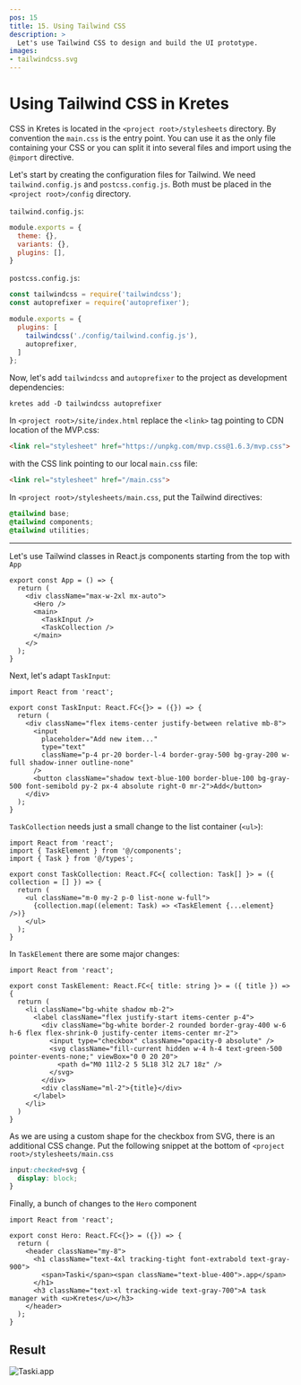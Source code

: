 ```yaml
---
pos: 15
title: 15. Using Tailwind CSS
description: >
  Let's use Tailwind CSS to design and build the UI prototype.
images:
- tailwindcss.svg
---
```


# Using Tailwind CSS in Kretes

CSS in Kretes is located in the `<project root>/stylesheets` directory. By convention the `main.css` is the entry point. You can use it as the only file containing your CSS or you can split it into several files and import using the `@import` directive.

Let's start by creating the configuration files for Tailwind. We need `tailwind.config.js` and `postcss.config.js`. Both must be placed in the `<project root>/config` directory.

`tailwind.config.js`:
```js
module.exports = {
  theme: {},
  variants: {},
  plugins: [],
}
```

`postcss.config.js`:
```js
const tailwindcss = require('tailwindcss');
const autoprefixer = require('autoprefixer');

module.exports = {
  plugins: [
    tailwindcss('./config/tailwind.config.js'),
    autoprefixer,
  ]
};
```

Now, let's add `tailwindcss` and `autoprefixer` to the project as development dependencies:

```
kretes add -D tailwindcss autoprefixer
```

In `<project root>/site/index.html` replace the `<link>` tag pointing to CDN location of the MVP.css:

```html
<link rel="stylesheet" href="https://unpkg.com/mvp.css@1.6.3/mvp.css">
```


with the CSS link pointing to our local `main.css` file:

```html
<link rel="stylesheet" href="/main.css">
```

In `<project root>/stylesheets/main.css`, put the Tailwind directives:

```css
@tailwind base;
@tailwind components;
@tailwind utilities;
```
---

Let's use Tailwind classes in React.js components starting from the top with `App`

```tsx
export const App = () => {
  return (
    <div className="max-w-2xl mx-auto">
      <Hero />
      <main>
        <TaskInput />
        <TaskCollection />
      </main>
    </>
  );
}
```

Next, let's adapt `TaskInput`:

```tsx
import React from 'react';

export const TaskInput: React.FC<{}> = ({}) => {
  return (
    <div className="flex items-center justify-between relative mb-8">
      <input
        placeholder="Add new item..."
        type="text"
        className="p-4 pr-20 border-l-4 border-gray-500 bg-gray-200 w-full shadow-inner outline-none"
      />
      <button className="shadow text-blue-100 border-blue-100 bg-gray-500 font-semibold py-2 px-4 absolute right-0 mr-2">Add</button>
    </div>
  );
}
```

`TaskCollection` needs just a small change to the list container (`<ul>`):

```tsx
import React from 'react';
import { TaskElement } from '@/components';
import { Task } from '@/types';

export const TaskCollection: React.FC<{ collection: Task[] }> = ({ collection = [] }) => {
  return (
    <ul className="m-0 my-2 p-0 list-none w-full">
      {collection.map((element: Task) => <TaskElement {...element} />)}
    </ul>
  );
}
```

In `TaskElement` there are some major changes:

```tsx
import React from 'react';

export const TaskElement: React.FC<{ title: string }> = ({ title }) => {
  return (
    <li className="bg-white shadow mb-2">
      <label className="flex justify-start items-center p-4">
        <div className="bg-white border-2 rounded border-gray-400 w-6 h-6 flex flex-shrink-0 justify-center items-center mr-2">
          <input type="checkbox" className="opacity-0 absolute" />
          <svg className="fill-current hidden w-4 h-4 text-green-500 pointer-events-none;" viewBox="0 0 20 20">
            <path d="M0 11l2-2 5 5L18 3l2 2L7 18z" />
          </svg>
        </div>
        <div className="ml-2">{title}</div>
      </label>
    </li>
  )
}
```

As we are using a custom shape for the checkbox from SVG, there is an additional CSS change. Put the following snippet at the bottom of `<project root>/stylesheets/main.css`

```css
input:checked+svg {
  display: block;
}
```

Finally, a bunch of changes to the `Hero` component

```tsx
import React from 'react';

export const Hero: React.FC<{}> = ({}) => {
  return (
    <header className="my-8">
      <h1 className="text-4xl tracking-tight font-extrabold text-gray-900">
        <span>Taski</span><span className="text-blue-400">.app</span>
      </h1>
      <h3 className="text-xl tracking-wide text-gray-700">A task manager with <u>Kretes</u></h3>
    </header>
  );
}
```

## Result

![Taski.app](/images/tutorial/tutorial-15.png#center)


